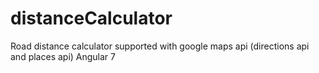 # distanceCalculator
Road distance calculator supported with google maps api (directions api and places api) Angular 7
